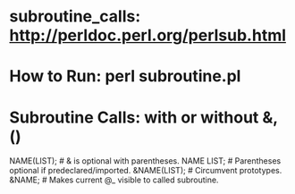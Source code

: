 # subroutine_calls: http://perldoc.perl.org/perlsub.html
# How to Run: perl subroutine.pl

# Subroutine Calls: with or without &, ()
NAME(LIST);   # & is optional with parentheses.
NAME LIST;    # Parentheses optional if predeclared/imported.
&NAME(LIST);  # Circumvent prototypes.
&NAME;        # Makes current @_ visible to called subroutine.
